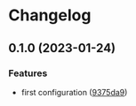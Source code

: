 # Changelog

## 0.1.0 (2023-01-24)


### Features

* first configuration ([9375da9](https://github.com/devopsarr/lidarr-py/commit/9375da9628dd69968e34f4fa430f077805d0230a))
